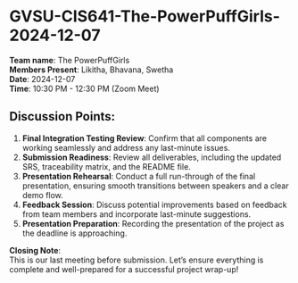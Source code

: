 # GVSU-CIS641-The-PowerPuffGirls-2024-12-07  
**Team name**: The PowerPuffGirls  
**Members Present**: Likitha, Bhavana, Swetha  
**Date**: 2024-12-07  
**Time**: 10:30 PM - 12:30 PM (Zoom Meet)  

## Discussion Points:  
1. **Final Integration Testing Review**: Confirm that all components are working seamlessly and address any last-minute issues.  
2. **Submission Readiness**: Review all deliverables, including the updated SRS, traceability matrix, and the README file.  
3. **Presentation Rehearsal**: Conduct a full run-through of the final presentation, ensuring smooth transitions between speakers and a clear demo flow.  
4. **Feedback Session**: Discuss potential improvements based on feedback from team members and incorporate last-minute suggestions.
5. **Presentation Preparation**: Recording the presentation of the project as the deadline is approaching.

**Closing Note**:  
This is our last meeting before submission. Let’s ensure everything is complete and well-prepared for a successful project wrap-up!
